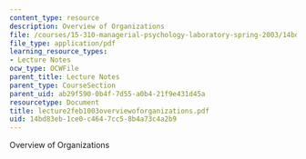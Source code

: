 ```yaml
---
content_type: resource
description: Overview of Organizations
file: /courses/15-310-managerial-psychology-laboratory-spring-2003/14bd83eb1ce0c4647cc58b4a73c4a2b9_lecture2feb1003overviewoforganizations.pdf
file_type: application/pdf
learning_resource_types:
- Lecture Notes
ocw_type: OCWFile
parent_title: Lecture Notes
parent_type: CourseSection
parent_uid: ab29f590-0b4f-7d55-a0b4-21f9e431d45a
resourcetype: Document
title: lecture2feb1003overviewoforganizations.pdf
uid: 14bd83eb-1ce0-c464-7cc5-8b4a73c4a2b9
---
```

Overview of Organizations

